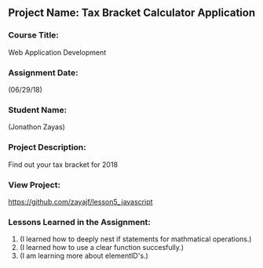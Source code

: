 ## Project Name:  Tax Bracket Calculator Application

### Course Title:
Web Application Development

### Assignment Date:  
(06/29/18)

### Student Name:  
(Jonathon Zayas)

### Project Description:
Find out your tax bracket for 2018

### View Project:
https://github.com/zayajf/lesson5_javascript

### Lessons Learned in the Assignment:
1. (I learned how to deeply nest if statements for mathmatical operations.)
2. (I learned how to use a clear function succesfully.)
3. (I am learning more about elementID's.)

